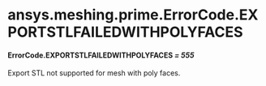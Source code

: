 <a id="ansys-meshing-prime-errorcode-exportstlfailedwithpolyfaces"></a>

# ansys.meshing.prime.ErrorCode.EXPORTSTLFAILEDWITHPOLYFACES

<a id="ansys.meshing.prime.ErrorCode.EXPORTSTLFAILEDWITHPOLYFACES"></a>

#### ErrorCode.EXPORTSTLFAILEDWITHPOLYFACES *= 555*

Export STL not supported for mesh with poly faces.

<!-- !! processed by numpydoc !! -->
